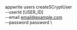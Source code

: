 appwrite users createSCryptUser \
        --userId [USER_ID] \
        --email email@example.com \
        --password password \






